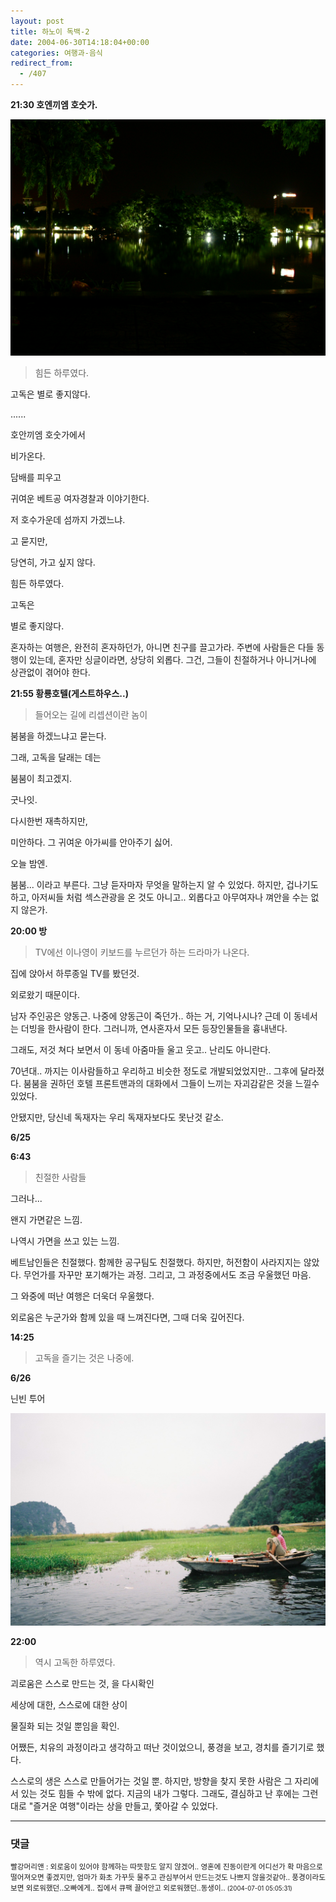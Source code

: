 ```yaml
---
layout: post
title: 하노이 독백-2
date: 2004-06-30T14:18:04+00:00
categories: 여행과-음식
redirect_from:
  - /407
---
```


<b>21:30 호엔끼엠 호숫가.</b>

![ ](/assets/media/uploads_2004_06_PICT0521.jpg)

> 힘든 하루였다.

고독은 별로 좋지않다.

......

호안끼엠 호숫가에서

비가온다.

담배를 피우고

귀여운 베트공 여자경찰과 이야기한다.

저 호수가운데 섬까지 가겠느냐.

고 묻지만,

당연히, 가고 싶지 않다.

힘든 하루였다.

고독은

별로 좋지않다.

혼자하는 여행은, 완전히 혼자하던가, 아니면 친구를 끌고가라. 주변에 사람들은 다들 동행이 있는데, 혼자만 싱글이라면, 상당히 외롭다. 그건, 그들이 친절하거나 아니거나에 상관없이 겪어야 한다.

<b>21:55 황룡호텔(게스트하우스..)</b>

> 들어오는 길에 리셉션이란 놈이

붐붐을 하겠느냐고 묻는다.

그래, 고독을 달래는 데는

붐붐이 최고겠지.

굿나잇.

다시한번 재촉하지만,

미안하다. 그 귀여운 아가씨를 안아주기 싫어.

오늘 밤엔.

붐붐... 이라고 부른다. 그냥 듣자마자 무엇을 말하는지 알 수 있었다. 하지만, 겁나기도 하고, 아저씨들 처럼 섹스관광을 온 것도 아니고.. 외롭다고 아무여자나 껴안을 수는 없지 않은가.

<b>20:00 방</b>

> TV에선 이나영이 키보드를 누르던가 하는 드라마가 나온다.

집에 앉아서 하루종일 TV를 봤던것.

외로왔기 때문이다.

남자 주인공은 양동근. 나중에 양동근이 죽던가.. 하는 거, 기억나시나? 근데 이 동네서는 더빙을 한사람이 한다. 그러니까, 연사혼자서 모든 등장인물들을 흉내낸다.

그래도, 저것 쳐다 보면서 이 동네 아줌마들 울고 웃고.. 난리도 아니란다.

70년대.. 까지는 이사람들하고 우리하고 비슷한 정도로 개발되었었지만.. 그후에 달라졌다. 붐붐을 권하던 호텔 프론트맨과의 대화에서 그들이 느끼는 자괴감같은 것을 느낄수 있었다.

안됐지만, 당신네 독재자는 우리 독재자보다도 못난것 같소.

<b>6/25</b>

<b>6:43 </b>

> 친절한 사람들

그러나...

왠지 가면같은 느낌.

나역시 가면을 쓰고 있는 느낌.

베트남인들은 친절했다. 함께한 공구팀도 친절했다. 하지만, 허전함이 사라지지는 않았다. 무언가를 자꾸만 포기해가는 과정. 그리고, 그 과정중에서도 조금 우울했던 마음.

그 와중에 떠난 여행은 더욱더 우울했다.

외로움은 누군가와 함께 있을 때 느껴진다면, 그때 더욱 깊어진다.

<b>14:25 </b>

> 고독을 즐기는 것은 나중에.

<b>6/26</b>

닌빈 투어

![ ](/assets/media/uploads_2004_06_000025.jpg)

</a>

<b>22:00</b>

> 역시 고독한 하루였다.

괴로움은 스스로 만드는 것, 을 다시확인

세상에 대한, 스스로에 대한 상이

물질화 되는 것일 뿐임을 확인.

어쨌든, 치유의 과정이라고 생각하고 떠난 것이었으니, 풍경을 보고, 경치를 즐기기로 했다.

스스로의 생은 스스로 만들어가는 것일 뿐. 하지만, 방향을 찾지 못한 사람은 그 자리에 서 있는 것도 힘들 수 밖에 없다. 지금의 내가 그렇다. 그래도, 결심하고 난 후에는 그런대로 "즐거운 여행"이라는 상을 만들고, 쫓아갈 수 있었다.

* * *

### 댓글



<!--- cmt:762 --->
<!--- mail: --->
<!--- parent:0 --->

<small class=comment>빨강머리앤 : 외로움이 있어야 함께하는 따뜻함도 알지 않겠어.. 영혼에 진동이란게 어디선가 확 마음으로 떨어져오면 좋겠지만, 엄마가 화초 가꾸듯 물주고 관심부어서 만드는것도 나쁘지 않을것같아..  풍경이라도 보면 외로워했던..오빠에게.. 집에서 큐팩 끌어안고 외로워했던..동생이.. <small>(2004-07-01 05:05:31)</small></small>

